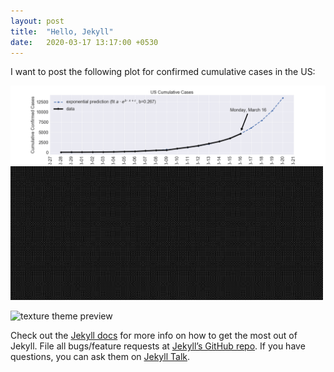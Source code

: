 ```yaml
---
layout: post
title:  "Hello, Jekyll"
date:   2020-03-17 13:17:00 +0530
---
```

I want to post the following plot for confirmed cumulative cases in the US:

![2020-3-16-US](assets/plots/2020-3-16-US.png)
![2020-3-16-US](assets/plots/black.jpg)

![texture theme preview](https://images.unsplash.com/photo-1500322969630-a26ab6eb64cc?ixlib=rb-1.2.1&ixid=eyJhcHBfaWQiOjEyMDd9&w=1000&q=80)

Check out the [Jekyll docs][jekyll-docs] for more info on how to get the most out of Jekyll. File all bugs/feature requests at [Jekyll’s GitHub repo][jekyll-gh]. If you have questions, you can ask them on [Jekyll Talk][jekyll-talk].

[jekyll-docs]: https://jekyllrb.com/docs/home
[jekyll-gh]:   https://github.com/jekyll/jekyll
[jekyll-talk]: https://talk.jekyllrb.com/
